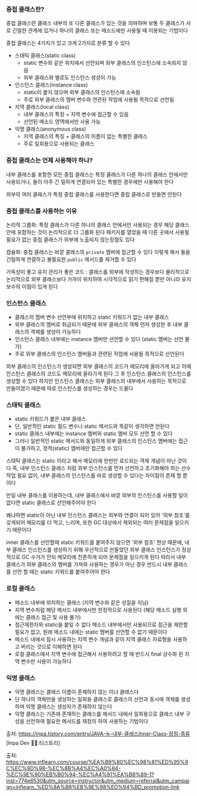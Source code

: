 ### 중첩 클래스란?

중첩 클래스란 클래스 내부의 또 다른 클래스가 있는 것을 의마하며 보통 두 클래스가 서로 긴밀한 관계에 있거나 하나의 클래스 또는 메소드에만 사용될 때 이용되는 기법이다

중첩 클래스는 4가지가 있고 크게 2가지로 분류 할 수 있다

- 스태틱 클래스(static class)
    - static 변수와 같은 위치에서 선언되며 외부 클래스의 인스턴스에 소속되지 않음
    - 외부 클래스와 별로도 인스턴스 생성이 가능
- 인스턴스 클래스(instance class)
    - static이 붙지 않으며 외부 클래스의 인스턴스에 소속됨
    - 주로 외부 클래스의 멤버 변수와 연관된 작업에 사용될 목적으로 선언됨
- 지역 클래스(local class)
    - 내부 클래스의 특징 + 지역 변수에 접근할 수 있음
    - 선언된 메소드 영역에서만 사용 가능
- 익명 클래스(anonymous class)
    - 지역 클래스의 특징 + 클래스의 이름이 없는 특별한 클래스
    - 주로 일회용으로 사용되는 클래스

### **중첩 클래스는 언제 사용해야 하나?**

내부 클래스를 포함한 모든 중첩 클래스는 특정 클래스가 다른 하나의 클래스 안에서만 사용되거나, 둘이 아주 긴 밀하게 연결되어 있는 특별한 경우에만 사용해야 한다 

외부의 여러 클래스가 특정 중첩 클래스를 사용한다면 중첩 클래스로 만들면 안된다

### **중첩 클래스를 사용하는 이유**

논리적 그룹화: 특정 클래스가 다른 하나의 클래스 안에서만 사용되는 경우 해당 클래스 안에 포함하는 것이 논리적으로 더 그룹화 된다 패키지를 열었을 때 다른 곳에서 사용될 필요가 없는 중첩 클래스가 외부에 노출되지 않는장점도 있다

캡슐화: 중첩 클래스는 바깥 클래스의 `private` 멤버에 접근할 수 있다 이렇게 해서 둘을 긴밀하게 연결하고 불필요한 `public` 메서드를 제거할 수 있다 

가독성이 좋고 유지 관리가 좋은 코드 : 클래스를 외부에 작성하는 경우보다 물리적으로 논리적으로 외부 클래스보다 가까이 위치하여 시각적으로 읽기 편해질 뿐만 아니라 유지보수의 이점이 있게 된다

### 인스턴스 클래스

- 클래스의 멤버 변수 선언부에 위치하고 static 키워드가 없는 내부 클래스
- 외부 클래스의 멤버로 취급되기 때문에 외부 클래스의 객체 먼저 생성한 후 내부 클래스의 객체를 생성이 가능하다
- 인스턴스 클래스 내부에는 instance 멤버만 선언할 수 있다 (static 멤버는 선언 불가)
- 주로 외부 클래스의 인스턴스 멤버들과 관련된 작업에 사용될 목적으로 선언된다

외부 클래스의 인스턴스가 생성되면 외부 클래스의 코드가 메모리에 올라가게 되고 이때 인스턴스 클래스의 코드도 메모리에 올라가게 된다 그 후 인스턴스 클래스의 인스턴스를 생성할 수 있다
하지만 인스턴스 클래스는 외부 클래스의 내부에서 사용하는 목적으로 만들어졌기 때문에 따로 인스턴스를 생성하는 경우는 드물다

### 스태틱 클래스

- static 키워드가 붙은 내부 클래스
- 단, 일반적인 static 필드 변수나 static 메서드와 똑같이 생각하면 안된다
- static 클래스 내부에는 instance 멤버와 static 멤버 모두 선언 할 수 있다
- 그러나 일반적인 static 메서드와 동일하게 외부 클래스의 인스턴스 멤버에는 접근이 불가하고, 정적(static) 멤버에만 접근할 수 있다

스태틱 클래스는 static 이라고 해서 메모리에 한번만 로드되는 객체 개념이 아닌 것이다 즉, 내부 인스턴스 클래스 처럼 외부 인스턴스를 먼저 선언하고 초기화해야 하는 선수 작업 필요 없이, 내부 클래스의 인스턴스를 바로 생성할 수 있다는 차이점이 존재 할 뿐이다

만일 내부 클래스를 이용하는데, 내부 클래스에서 바깥 외부의 인스턴스를 사용할 일이 없다면 static 클래스로 선언해주어야 한다

왜냐하면 static이 아닌 내부 인스턴스 클래스는 외부와 연결이 되어 있어 '외부 참조'를 갖게되어 메모리를 더 먹고, 느리며, 또한 GC 대상에서 제외되는 여러 문제점을 일으키기 때문이다

inner 클래스를 선언할때 static 키워드를 붙여주지 않으면 '외부 참조' 현상 때문에, 내부 클래스 인스턴스를 생성하기 위해 우선적으로 만들었던 외부 클래스 인스턴스가 정상적으로 GC 수거가 안되 메모리에 잔존하게 되어 문제점을 일으키게 된다
따라서 내부 클래스가 외부 클래스의 멤버를 가져와 사용하는 경우가 아닌 경우 반드시 내부 클래스를 선언 할 때는 static 키워드를 붙여주어야 한다

### 로컬 클래스

- 메소드 내부에 위치하는 클래스 (지역 변수와 같은 성질을 지님)
- 지역 변수처럼 해당 메서드 내부에서만 한정적으로 사용된다 (해당 메소드 실행 외에는 클래스 접근 및 사용 불가)
- 접근제한자와 static을 붙일 수 없다 메소드 내부에서만 사용되므로 접근을 제한할 필요가 없고, 원래 메소드 내에는 static 멤버를 선언할 수 없기 때문이다
- 메소드 내에서 잠시 사용하는 지역 변수 개념과 같이 지역 클래스 자료형을 사용하고 버리는 것으로 이해하면 된다
- 로컬 클래스에서 지역 변수에 접근해서 사용하려고 할 때 반드시 final 상수화 된 지역 변수만 사용이 가능하다

### 익명 클래스
- 익명 클래스는 클래스 이름이 존재하지 않는 이너 클래스다
- 단 하나의 객체만을 생성하는 일회용 클래스로 클래스의 선언과 동시에 객체를 생성하며 익명 클래스는 생성자가 존재하지 않는다
- 익명 클래스는 기존에 존재하는 클래스를 메서드 내에서 일회용으로 클래스 내부 구성을 선언하여 필요한 메서드를 재정의 하여 사용하는 기법이다

출처: https://inpa.tistory.com/entry/JAVA-☕-내부-클래스Inner-Class-장점-종류 [Inpa Dev 👨‍💻:티스토리]

출처: https://www.inflearn.com/course/%EA%B9%80%EC%98%81%ED%95%9C%EC%9D%98-%EC%8B%A4%EC%A0%84-%EC%9E%90%EB%B0%94-%EC%A4%91%EA%B8%89-1?inst=774e6530&utm_source=instructor&utm_medium=referral&utm_campaign=inflearn_%ED%8A%B8%EB%9E%98%ED%94%BD_promotion-link
